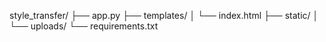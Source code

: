 style_transfer/
├── app.py
├── templates/
│   └── index.html
├── static/
│   └── uploads/
└── requirements.txt

